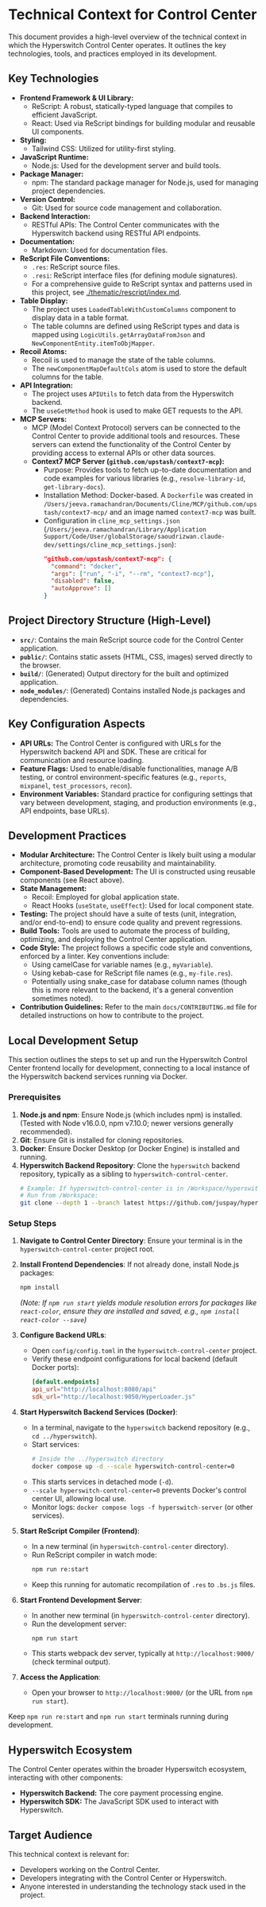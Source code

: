# Technical Context for Control Center

This document provides a high-level overview of the technical context in which the Hyperswitch Control Center operates. It outlines the key technologies, tools, and practices employed in its development.

## Key Technologies

- **Frontend Framework & UI Library:**
  - ReScript: A robust, statically-typed language that compiles to efficient JavaScript.
  - React: Used via ReScript bindings for building modular and reusable UI components.
- **Styling:**
  - Tailwind CSS: Utilized for utility-first styling.
- **JavaScript Runtime:**
  - Node.js: Used for the development server and build tools.
- **Package Manager:**
  - npm: The standard package manager for Node.js, used for managing project dependencies.
- **Version Control:**
  - Git: Used for source code management and collaboration.
- **Backend Interaction:**
  - RESTful APIs: The Control Center communicates with the Hyperswitch backend using RESTful API endpoints.
- **Documentation:**
  - Markdown: Used for documentation files.
- **ReScript File Conventions:**
  - `.res`: ReScript source files.
  - `.resi`: ReScript interface files (for defining module signatures).
  - For a comprehensive guide to ReScript syntax and patterns used in this project, see [./thematic/rescript/index.md](./thematic/rescript/index.md).
- **Table Display:**
  - The project uses `LoadedTableWithCustomColumns` component to display data in a table format.
  - The table columns are defined using ReScript types and data is mapped using `LogicUtils.getArrayDataFromJson` and `NewComponentEntity.itemToObjMapper`.
- **Recoil Atoms:**
  - Recoil is used to manage the state of the table columns.
  - The `newComponentMapDefaultCols` atom is used to store the default columns for the table.
- **API Integration:**
  - The project uses `APIUtils` to fetch data from the Hyperswitch backend.
  - The `useGetMethod` hook is used to make GET requests to the API.
- **MCP Servers:**
  - MCP (Model Context Protocol) servers can be connected to the Control Center to provide additional tools and resources. These servers can extend the functionality of the Control Center by providing access to external APIs or other data sources.
  - **Context7 MCP Server (`github.com/upstash/context7-mcp`):**
    - Purpose: Provides tools to fetch up-to-date documentation and code examples for various libraries (e.g., `resolve-library-id`, `get-library-docs`).
    - Installation Method: Docker-based. A `Dockerfile` was created in `/Users/jeeva.ramachandran/Documents/Cline/MCP/github.com/upstash/context7-mcp/` and an image named `context7-mcp` was built.
    - Configuration in `cline_mcp_settings.json` (`/Users/jeeva.ramachandran/Library/Application Support/Code/User/globalStorage/saoudrizwan.claude-dev/settings/cline_mcp_settings.json`):
      ```json
      "github.com/upstash/context7-mcp": {
        "command": "docker",
        "args": ["run", "-i", "--rm", "context7-mcp"],
        "disabled": false,
        "autoApprove": []
      }
      ```

## Project Directory Structure (High-Level)

- **`src/`**: Contains the main ReScript source code for the Control Center application.
- **`public/`**: Contains static assets (HTML, CSS, images) served directly to the browser.
- **`build/`**: (Generated) Output directory for the built and optimized application.
- **`node_modules/`**: (Generated) Contains installed Node.js packages and dependencies.

## Key Configuration Aspects

- **API URLs:** The Control Center is configured with URLs for the Hyperswitch backend API and SDK. These are critical for communication and resource loading.
- **Feature Flags:** Used to enable/disable functionalities, manage A/B testing, or control environment-specific features (e.g., `reports`, `mixpanel`, `test_processors`, `recon`).
- **Environment Variables:** Standard practice for configuring settings that vary between development, staging, and production environments (e.g., API endpoints, base URLs).

## Development Practices

- **Modular Architecture:** The Control Center is likely built using a modular architecture, promoting code reusability and maintainability.
- **Component-Based Development:** The UI is constructed using reusable components (see React above).
- **State Management:**
  - Recoil: Employed for global application state.
  - React Hooks (`useState`, `useEffect`): Used for local component state.
- **Testing:** The project should have a suite of tests (unit, integration, and/or end-to-end) to ensure code quality and prevent regressions.
- **Build Tools:** Tools are used to automate the process of building, optimizing, and deploying the Control Center application.
- **Code Style:** The project follows a specific code style and conventions, enforced by a linter. Key conventions include:
  - Using camelCase for variable names (e.g., `myVariable`).
  - Using kebab-case for ReScript file names (e.g., `my-file.res`).
  - Potentially using snake_case for database column names (though this is more relevant to the backend, it's a general convention sometimes noted).
- **Contribution Guidelines:** Refer to the main `docs/CONTRIBUTING.md` file for detailed instructions on how to contribute to the project.

## Local Development Setup

This section outlines the steps to set up and run the Hyperswitch Control Center frontend locally for development, connecting to a local instance of the Hyperswitch backend services running via Docker.

### Prerequisites

1.  **Node.js and npm**: Ensure Node.js (which includes npm) is installed. (Tested with Node v16.0.0, npm v7.10.0; newer versions generally recommended).
2.  **Git**: Ensure Git is installed for cloning repositories.
3.  **Docker**: Ensure Docker Desktop (or Docker Engine) is installed and running.
4.  **Hyperswitch Backend Repository**: Clone the `hyperswitch` backend repository, typically as a sibling to `hyperswitch-control-center`.
    ```bash
    # Example: If hyperswitch-control-center is in /Workspace/hyperswitch-control-center
    # Run from /Workspace:
    git clone --depth 1 --branch latest https://github.com/juspay/hyperswitch
    ```

### Setup Steps

1.  **Navigate to Control Center Directory**:
    Ensure your terminal is in the `hyperswitch-control-center` project root.

2.  **Install Frontend Dependencies**:
    If not already done, install Node.js packages:

    ```bash
    npm install
    ```

    _(Note: If `npm run start` yields module resolution errors for packages like `react-color`, ensure they are installed and saved, e.g., `npm install react-color --save`)_

3.  **Configure Backend URLs**:

    - Open `config/config.toml` in the `hyperswitch-control-center` project.
    - Verify these endpoint configurations for local backend (default Docker ports):
      ```toml
      [default.endpoints]
      api_url="http://localhost:8080/api"
      sdk_url="http://localhost:9050/HyperLoader.js"
      ```

4.  **Start Hyperswitch Backend Services (Docker)**:

    - In a terminal, navigate to the `hyperswitch` backend repository (e.g., `cd ../hyperswitch`).
    - Start services:
      ```bash
      # Inside the ../hyperswitch directory
      docker compose up -d --scale hyperswitch-control-center=0
      ```
    - This starts services in detached mode (`-d`).
    - `--scale hyperswitch-control-center=0` prevents Docker's control center UI, allowing local use.
    - Monitor logs: `docker compose logs -f hyperswitch-server` (or other services).

5.  **Start ReScript Compiler (Frontend)**:

    - In a new terminal (in `hyperswitch-control-center` directory).
    - Run ReScript compiler in watch mode:
      ```bash
      npm run re:start
      ```
    - Keep this running for automatic recompilation of `.res` to `.bs.js` files.

6.  **Start Frontend Development Server**:

    - In another new terminal (in `hyperswitch-control-center` directory).
    - Run the development server:
      ```bash
      npm run start
      ```
    - This starts webpack dev server, typically at `http://localhost:9000/` (check terminal output).

7.  **Access the Application**:
    - Open your browser to `http://localhost:9000/` (or the URL from `npm run start`).

Keep `npm run re:start` and `npm run start` terminals running during development.

## Hyperswitch Ecosystem

The Control Center operates within the broader Hyperswitch ecosystem, interacting with other components:

- **Hyperswitch Backend:** The core payment processing engine.
- **Hyperswitch SDK:** The JavaScript SDK used to interact with Hyperswitch.

## Target Audience

This technical context is relevant for:

- Developers working on the Control Center.
- Developers integrating with the Control Center or Hyperswitch.
- Anyone interested in understanding the technology stack used in the project.
